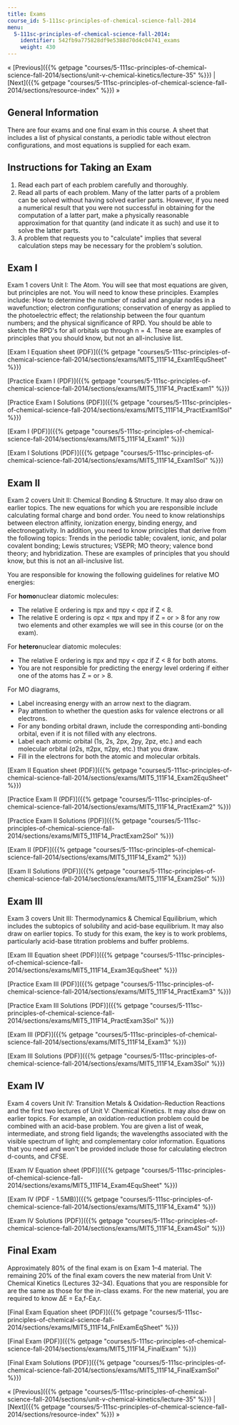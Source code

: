 ```yaml
---
title: Exams
course_id: 5-111sc-principles-of-chemical-science-fall-2014
menu:
  5-111sc-principles-of-chemical-science-fall-2014:
    identifier: 542fb9a775828df9e5388d70d4c04741_exams
    weight: 430
---
```

« [Previous]({{% getpage "courses/5-111sc-principles-of-chemical-science-fall-2014/sections/unit-v-chemical-kinetics/lecture-35" %}}) | [Next]({{% getpage "courses/5-111sc-principles-of-chemical-science-fall-2014/sections/resource-index" %}}) »

General Information
-------------------

There are four exams and one final exam in this course. A sheet that includes a list of physical constants, a periodic table without electron configurations, and most equations is supplied for each exam.

Instructions for Taking an Exam
-------------------------------

1.  Read each part of each problem carefully and thoroughly.
2.  Read all parts of each problem. Many of the latter parts of a problem can be solved without having solved earlier parts. However, if you need a numerical result that you were not successful in obtaining for the computation of a latter part, make a physically reasonable approximation for that quantity (and indicate it as such) and use it to solve the latter parts.
3.  A problem that requests you to "calculate" implies that several calculation steps may be necessary for the problem's solution.

Exam I
------

Exam 1 covers Unit I: The Atom. You will see that most equations are given, but principles are not. You will need to know these principles. Examples include: How to determine the number of radial and angular nodes in a wavefunction; electron configurations; conservation of energy as applied to the photoelectric effect; the relationship between the four quantum numbers; and the physical significance of RPD. You should be able to sketch the RPD's for all orbitals up through n = 4. These are examples of principles that you should know, but not  an all-inclusive list.

[Exam I Equation sheet (PDF)]({{% getpage "courses/5-111sc-principles-of-chemical-science-fall-2014/sections/exams/MIT5_111F14_Exam1EquSheet" %}})

[Practice Exam I (PDF)]({{% getpage "courses/5-111sc-principles-of-chemical-science-fall-2014/sections/exams/MIT5_111F14_PractExam1" %}})

[Practice Exam I Solutions (PDF)]({{% getpage "courses/5-111sc-principles-of-chemical-science-fall-2014/sections/exams/MIT5_111F14_PractExam1Sol" %}})

[Exam I (PDF)]({{% getpage "courses/5-111sc-principles-of-chemical-science-fall-2014/sections/exams/MIT5_111F14_Exam1" %}})

[Exam I Solutions (PDF)]({{% getpage "courses/5-111sc-principles-of-chemical-science-fall-2014/sections/exams/MIT5_111F14_Exam1Sol" %}})

Exam II
-------

Exam 2 covers Unit II: Chemical Bonding & Structure. It may also draw on earlier topics. The new equations for which you are responsible include calculating formal charge and bond order. You need to know relationships between electron affinity, ionization energy, binding energy, and electronegativity. In addition, you need to know principles that derive from the following topics: Trends in the periodic table; covalent, ionic, and polar covalent bonding; Lewis structures; VSEPR; MO theory; valence bond theory; and hybridization. These are examples of principles that you should know, but this is not an all-inclusive list.

You are responsible for knowing the following guidelines for relative MO energies:

For **homo**nuclear diatomic molecules:

*   The relative E ordering is πpx and πpy < σpz if Z < 8.
*   The relative E ordering is σpz < πpx and πpy if Z = or > 8 for any row two elements and other examples we will see in this course (or on the exam).

For **hetero**nuclear diatomic molecules:

*   The relative E ordering is πpx and πpy < σpz if Z < 8 for both atoms.
*   You are not  responsible for predicting the energy level ordering if either one of the atoms has Z = or > 8.

For MO diagrams,

*   Label increasing energy with an arrow next to the diagram.
*   Pay attention to whether the question asks for valence electrons or all electrons.
*   For any bonding orbital drawn, include the corresponding anti-bonding orbital, even if it is not filled with any electrons.
*   Label each atomic orbital (1s, 2s, 2px, 2py, 2pz, etc.) and each molecular orbital (σ2s, π2px, π2py, etc.) that you draw.
*   Fill in the electrons for both the atomic and molecular orbitals.

[Exam II Equation sheet (PDF)]({{% getpage "courses/5-111sc-principles-of-chemical-science-fall-2014/sections/exams/MIT5_111F14_Exam2EquSheet" %}})

[Practice Exam II (PDF)]({{% getpage "courses/5-111sc-principles-of-chemical-science-fall-2014/sections/exams/MIT5_111F14_PractExam2" %}})

[Practice Exam II Solutions (PDF)]({{% getpage "courses/5-111sc-principles-of-chemical-science-fall-2014/sections/exams/MIT5_111F14_PractExam2Sol" %}})

[Exam II (PDF)]({{% getpage "courses/5-111sc-principles-of-chemical-science-fall-2014/sections/exams/MIT5_111F14_Exam2" %}})

[Exam II Solutions (PDF)]({{% getpage "courses/5-111sc-principles-of-chemical-science-fall-2014/sections/exams/MIT5_111F14_Exam2Sol" %}})

Exam III
--------

Exam 3 covers Unit III: Thermodynamics & Chemical Equilibrium, which includes the subtopics of solubility and acid-base equilibrium. It may also draw on earlier topics. To study for this exam, the key is to work problems, particularly acid-base titration problems and buffer problems. 

[Exam III Equation sheet (PDF)]({{% getpage "courses/5-111sc-principles-of-chemical-science-fall-2014/sections/exams/MIT5_111F14_Exam3EquSheet" %}})

[Practice Exam III (PDF)]({{% getpage "courses/5-111sc-principles-of-chemical-science-fall-2014/sections/exams/MIT5_111F14_PractExam3" %}})

[Practice Exam III Solutions (PDF)]({{% getpage "courses/5-111sc-principles-of-chemical-science-fall-2014/sections/exams/MIT5_111F14_PractExam3Sol" %}})

[Exam III (PDF)]({{% getpage "courses/5-111sc-principles-of-chemical-science-fall-2014/sections/exams/MIT5_111F14_Exam3" %}})

[Exam III Solutions (PDF)]({{% getpage "courses/5-111sc-principles-of-chemical-science-fall-2014/sections/exams/MIT5_111F14_Exam3Sol" %}})

Exam IV
-------

Exam 4 covers Unit IV: Transition Metals & Oxidation-Reduction Reactions and the first two lectures of Unit V: Chemical Kinetics. It may also draw on earlier topics. For example, an oxidation-reduction problem could be combined with an acid-base problem. You are given a list of weak, intermediate, and strong field ligands; the wavelengths associated with the visible spectrum of light; and complementary color information. Equations that you need and won't be provided include those for calculating electron d-counts, and CFSE.

[Exam IV Equation sheet (PDF)]({{% getpage "courses/5-111sc-principles-of-chemical-science-fall-2014/sections/exams/MIT5_111F14_Exam4EquSheet" %}})

[Exam IV (PDF - 1.5MB)]({{% getpage "courses/5-111sc-principles-of-chemical-science-fall-2014/sections/exams/MIT5_111F14_Exam4" %}})

[Exam IV Solutions (PDF)]({{% getpage "courses/5-111sc-principles-of-chemical-science-fall-2014/sections/exams/MIT5_111F14_Exam4Sol" %}})

Final Exam
----------

Approximately 80% of the final exam is on Exam 1–4 material. The remaining 20% of the final exam covers the new material from Unit V: Chemical Kinetics (Lectures 32–34). Equations that you are responsible for are the same as those for the in-class exams. For the new material, you are required to know ΔE = Ea,f\-Ea,r.

[Final Exam Equation sheet (PDF)]({{% getpage "courses/5-111sc-principles-of-chemical-science-fall-2014/sections/exams/MIT5_111F14_FnlExamEqSheet" %}})

[Final Exam (PDF)]({{% getpage "courses/5-111sc-principles-of-chemical-science-fall-2014/sections/exams/MIT5_111F14_FinalExam" %}})

[Final Exam Solutions (PDF)]({{% getpage "courses/5-111sc-principles-of-chemical-science-fall-2014/sections/exams/MIT5_111F14_FinalExamSol" %}})

« [Previous]({{% getpage "courses/5-111sc-principles-of-chemical-science-fall-2014/sections/unit-v-chemical-kinetics/lecture-35" %}}) | [Next]({{% getpage "courses/5-111sc-principles-of-chemical-science-fall-2014/sections/resource-index" %}}) »